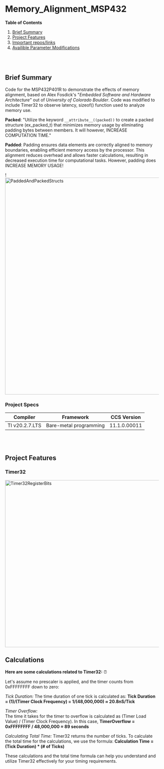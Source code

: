 # Memory_Alignment_MSP432

**Table of Contents** 
1. [Brief Summary](#bs-id)
1. [Project Features](#pf-id)
1. [Important repos/links](#pm-id)
1. [Availible Parameter Modifications](#il-id)

<br>
<br>

<a id="bs-id"></a>
## Brief Summary 
Code for the MSP432P401R to demonstrate the effects of memory alignment, based on Alex Fosdick's 
"_Embedded Software and Hardware Architecture_" out of _University of Colorado Boulder_. Code was modified 
to include Timer32 to observe latency, sizeof() function used to analyze memory use. 

__Packed__:
"Utilize the keyword `__attribute__((packed))` to create a packed structure (ex_packed_t)
that minimizes memory usage by eliminating padding bytes between members. It will however, INCREASE COMPUTATION TIME."


__Padded__:
Padding ensures data elements are correctly aligned to memory boundaries, enabling efficient memory access by the processor. 
This alignment reduces overhead and allows faster calculations, resulting in decreased execution time for computational tasks. However, padding does INCREASE MEMORY USAGE!


!<img width="710" alt="PaddedAndPackedStructs" src="https://github.com/rudi547317/Memory_Alignment_MSP432/assets/133919829/239ba8d1-5585-48ac-b400-2031a60d03dd">


### Project Specs

| Compiler                 | Framework                 | CCS Version                             |
|--------------------------|---------------------------|-----------------------------------------|
|TI v20.2.7.LTS            |Bare-metal programming     | 11.1.0.00011                            |


<br>
<br>

<a id="pf-id"></a>
## Project Features

### Timer32

<img width="547" alt="Timer32RegisterBits" src="https://github.com/rudi547317/Memory_Alignment_MSP432/assets/133919829/70bab3bb-3754-468f-981f-bfcf84832ce9">

## Calculations 

__Here are some calculations related to Timer32:__        ⏰

Let's assume no prescaler is applied, and the timer counts from 0xFFFFFFFF down to zero:

_Tick Duration:_
The time duration of one tick is calculated as:
__Tick Duration = (1)/(Timer Clock Frequency) = 1/(48,000,000) ≈ 20.8nS/Tick__

_Timer Overflow:_           
The time it takes for the timer to overflow is calculated as (Timer Load Value) / (Timer Clock Frequency).
In this case,
__TimerOverflow = 0xFFFFFFFF / 48,000,000 ≈ 89 seconds__

_Calculating Total Time:_
Timer32 returns the number of ticks. To calculate the total time for the calculations, we use the formula:
__Calculation Time = (Tick Duration) * (# of Ticks)__

These calculations and the total time formula can help you understand and utilize Timer32 effectively for your timing requirements.

